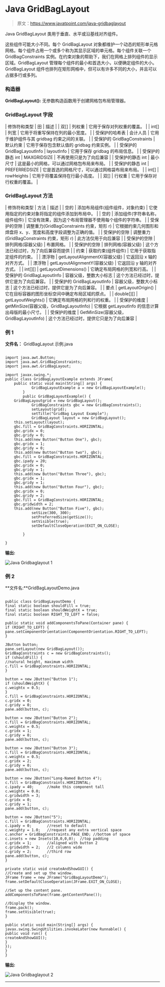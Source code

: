 # Java GridBagLayout

> 原文：<https://www.javatpoint.com/java-gridbaglayout>

Java GridBagLayout 类用于垂直、水平或沿基线对齐组件。

这些组件可能大小不同。每个 GridBagLayout 对象都维护一个动态的矩形单元格网格。每个组件占用一个或多个称为其显示区域的单元格。每个组件关联一个 GridBagConstraints 实例。在约束对象的帮助下，我们在网格上排列组件的显示区域。GridBagLayout 管理每个组件的最小和首选大小，以便确定组件的大小。GridBagLayout 组件也排列在矩形网格中，但可以有许多不同的大小，并且可以占据多行或多列。

### 构造器

**GridBagLayout():** 无参数构造函数用于创建网格包布局管理器。

### GridBagLayout 字段

| 修饰符和类型 | 田 | 描述 |
| 双[] | 列权重 | 它用于保存对列权重的覆盖。 |
| int[] | 列宽 | 它用于将重写保持在列的最小宽度。 |
| 受保护的哈希表 | 会计人员 | 它用于维护组件与其 gridbag 约束之间的关联。 |
| 受保护的 GridBagConstraints | 默认约束 | 它用于保存包含默认值的 gridbag 约束实例。 |
| 受保护的 GridBagLayoutInfo | layoutInfo | 它用于保存 gridbag 的布局信息。 |
| 受保护的静态 int | MAXGRIDSIZE | 不再使用只是为了向后兼容 |
| 受保护的静态 int | 最小尺寸 | 这是最小的网格，可以通过网格包布局来布局。 |
| 受保护的静态 int | PREFERREDSIZE | 它是首选的网格尺寸，可以通过网格袋布局来布局。 |
| int[] | rowHeights | 它用于将覆盖保持在行最小高度。 |
| 双[] | 行权重 | 它用于保存对行权重的覆盖。 |

### GridBagLayout 方法

| 修饰符和类型 | 方法 | 描述 |
| 空的 | 添加布局组件(组件组件，对象约束) | 它使用指定的约束对象将指定的组件添加到布局中。 |
| 空的 | 添加组件(字符串名称，组件组件) | 它没有效果，因为这个布局管理器不使用每个组件的字符串。 |
| 受保护的空隙 | 调整重力(GridBagConstraints 约束，矩形 r) | 它根据约束几何图形和焊盘将 x、y、宽度和高度字段调整为正确的值。 |
| 受保护的空隙 | 调整重力(GridBagConstraints 约束，矩形 r) | 此方法仅用于向后兼容 |
| 受保护的空隙 | 排列网格(容器父级) | 布置网格。 |
| 受保护的空隙 | 排列网格(容器父级) | 这个方法已经过时，为了向后兼容而提供 |
| 约束 | 获取约束(组件组件) | 它用于获取指定组件的约束。 |
| 漂浮物 | getLayoutAlignmentX(容器父级) | 它返回沿 x 轴的对齐方式。 |
| 漂浮物 | getLayoutAlignmentY(容器父级) | 它返回沿 y 轴的对齐方式。 |
| int[][] | getLayoutDimensions() | 它确定布局网格的列宽和行高。 |
| 受保护的 GridBagLayoutInfo | 容器父级，整数大小标志 | 这个方法已经过时，提供它是为了向后兼容。 |
| 受保护的 GridBagLayoutInfo | 容器父级，整数大小标志 | 这个方法已经过时，提供它是为了向后兼容。 |
| 要点 | getLayoutOrigin() | 它在目标容器的图形坐标空间中确定布局区域的原点。 |
| double[][] | getLayoutWeights() | 它确定布局网格的列和行的权重。 |
| 受保护的维度 | getMinSize(容器父级，GridBagLayoutInfo) | 它根据 getLayoutInfo 的信息计算出母版的最小尺寸。 |
| 受保护的维度 | GetMinSize(容器父级，GridBagLayoutInfo) | 这个方法已经过时，提供它只是为了向后兼容 |

### 例 1

**文件名：** GridBagLayout 示例.java

```

import java.awt.Button;
import java.awt.GridBagConstraints;
import java.awt.GridBagLayout;

import javax.swing.*;
public class GridBagLayoutExample extends JFrame{
	public static void main(String[] args) {
	        GridBagLayoutExample a = new GridBagLayoutExample();
	    }
		public GridBagLayoutExample() {
	GridBagLayoutgrid = new GridBagLayout();
	        GridBagConstraints gbc = new GridBagConstraints();
	        setLayout(grid);
	        setTitle("GridBag Layout Example");
	        GridBagLayout layout = new GridBagLayout();
	this.setLayout(layout);
	gbc.fill = GridBagConstraints.HORIZONTAL;
	gbc.gridx = 0;
	gbc.gridy = 0;
	this.add(new Button("Button One"), gbc);
	gbc.gridx = 1;
	gbc.gridy = 0;
	this.add(new Button("Button two"), gbc);
	gbc.fill = GridBagConstraints.HORIZONTAL;
	gbc.ipady = 20;
	gbc.gridx = 0;
	gbc.gridy = 1;
	this.add(new Button("Button Three"), gbc);
	gbc.gridx = 1;
	gbc.gridy = 1;
	this.add(new Button("Button Four"), gbc);
	gbc.gridx = 0;
	gbc.gridy = 2;
	gbc.fill = GridBagConstraints.HORIZONTAL;
	gbc.gridwidth = 2;
	this.add(new Button("Button Five"), gbc);
	        setSize(300, 300);
	        setPreferredSize(getSize());
	        setVisible(true);
	        setDefaultCloseOperation(EXIT_ON_CLOSE);

	    }

}

```

**输出:**

![Java Gridbaglayout 1](../img/0dc8780d0842af634340613e90fc3f6e.png)

### 例 2

**文件名:**GridBagLayoutDemo.java

```

public class GridBagLayoutDemo {
final static boolean shouldFill = true;
final static boolean shouldWeightX = true;
final static boolean RIGHT_TO_LEFT = false;

public static void addComponentsToPane(Container pane) {
if (RIGHT_TO_LEFT) {
pane.setComponentOrientation(ComponentOrientation.RIGHT_TO_LEFT);
}

JButton button;
pane.setLayout(new GridBagLayout());
GridBagConstraints c = new GridBagConstraints();
if (shouldFill) {
//natural height, maximum width
c.fill = GridBagConstraints.HORIZONTAL;
}

button = new JButton("Button 1");
if (shouldWeightX) {
c.weightx = 0.5;
}
c.fill = GridBagConstraints.HORIZONTAL;
c.gridx = 0;
c.gridy = 0;
pane.add(button, c);

button = new JButton("Button 2");
c.fill = GridBagConstraints.HORIZONTAL;
c.weightx = 0.5;
c.gridx = 1;
c.gridy = 0;
pane.add(button, c);

button = new JButton("Button 3");
c.fill = GridBagConstraints.HORIZONTAL;
c.weightx = 0.5;
c.gridx = 2;
c.gridy = 0;
pane.add(button, c);

button = new JButton("Long-Named Button 4");
c.fill = GridBagConstraints.HORIZONTAL;
c.ipady = 40;      //make this component tall
c.weightx = 0.0;
c.gridwidth = 3;
c.gridx = 0;
c.gridy = 1;
pane.add(button, c);

button = new JButton("5");
c.fill = GridBagConstraints.HORIZONTAL;
c.ipady = 0;       //reset to default
c.weighty = 1.0;   //request any extra vertical space
c.anchor = GridBagConstraints.PAGE_END; //bottom of space
c.insets = new Insets(10,0,0,0);  //top padding
c.gridx = 1;       //aligned with button 2
c.gridwidth = 2;   //2 columns wide
c.gridy = 2;       //third row
pane.add(button, c);
}

private static void createAndShowGUI() {
//Create and set up the window.
JFrame frame = new JFrame("GridBagLayoutDemo");
frame.setDefaultCloseOperation(JFrame.EXIT_ON_CLOSE);

//Set up the content pane.
addComponentsToPane(frame.getContentPane());

//Display the window.
frame.pack();
frame.setVisible(true);
}

public static void main(String[] args) {
javax.swing.SwingUtilities.invokeLater(new Runnable() {
public void run() {
createAndShowGUI();
}
});
}
}

```

**输出:**

![Java Gridbaglayout 2](../img/f6ec490368fa852d27ba3959bedbab58.png)

* * *